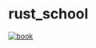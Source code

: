 # rust_school

[![book](https://img.shields.io/badge/automesh-Book-blue?logo=mdbook&logoColor=000000)](https://atpolonsky.github.io/rust_school/)